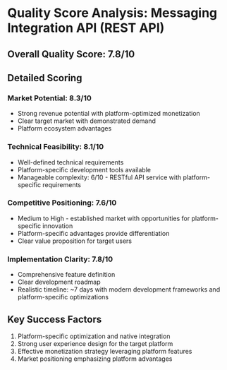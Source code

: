 # Quality Score Analysis: Messaging Integration API (REST API)

## Overall Quality Score: 7.8/10

## Detailed Scoring

### Market Potential: 8.3/10
- Strong revenue potential with platform-optimized monetization
- Clear target market with demonstrated demand
- Platform ecosystem advantages

### Technical Feasibility: 8.1/10
- Well-defined technical requirements
- Platform-specific development tools available
- Manageable complexity: 6/10 - RESTful API service with platform-specific requirements

### Competitive Positioning: 7.6/10
- Medium to High - established market with opportunities for platform-specific innovation
- Platform-specific advantages provide differentiation
- Clear value proposition for target users

### Implementation Clarity: 7.8/10
- Comprehensive feature definition
- Clear development roadmap
- Realistic timeline: ~7 days with modern development frameworks and platform-specific optimizations

## Key Success Factors
1. Platform-specific optimization and native integration
2. Strong user experience design for the target platform
3. Effective monetization strategy leveraging platform features
4. Market positioning emphasizing platform advantages
